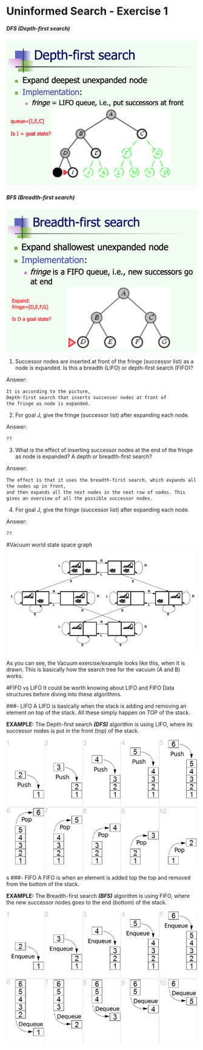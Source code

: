 # Uninformed Search - Exercise 1

##### DFS (Depth-first search)
![alt text](img/DFS.png "")

##### BFS (Breadth-first search)
![alt text](img/BFS.png "")

1. Successor nodes are inserted at front of the fringe (successor list) as a node is expanded. Is this a breadth (LIFO) or depth-first search (FIFO)?

Answer:
    
    It is according to the picture, 
    Depth-first search that inserts successor nodes at front of 
    the fringe as node is expanded. 

2. For goal J, give the fringe (successor list) after expanding each node.

Answer:
    
    ??
    
3. What is the effect of inserting successor nodes at the end of the fringe as node is expanded? 
A depth or breadth-first search?

Answer:

    The effect is that it uses the breadth-first search, which expands all the nodes up in front, 
    and then expands all the next nodes in the next row of nodes. This gives an overview of all the possible successor nodes.

4. For goal J, give the fringe (successor list) after expanding each node.

Answer:

    ??
    
#Vacuum world state space graph
![alt text](img/VacuumWSSG.png "")    

As you can see, the Vacuum exercise/example looks like this, when it is drawn. 
This is basically how the search tree for the vacuum (A and B) works.


#FIFO vs LIFO
It could be worth knowing about LIFO and FIFO Data structures before diving into these algorithms.

###- LIFO
A LIFO is basically when the stack is adding and removing an element on top of the stack. 
All these simply happen on TOP of the stack.

**EXAMPLE:** The Depth-first search ***(DFS)*** algorithm is using LIFO, 
where its successor nodes is put in the front (top) of the stack.

![alt text](img/LIFO_example.png "")
s
###- FIFO
A FIFO is when an element is added top the top and removed from the bottom of the stack.

**EXAMPLE:** The Breadth-first search ***(BFS)*** algorithm is using FIFO, 
where the new successor nodes goes to the end (bottom) of the stack.

![alt text](img/FIFO_example.png "")